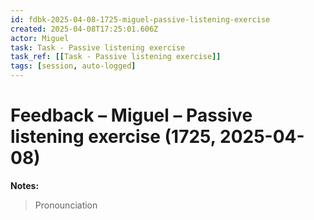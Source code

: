 ```yaml
---
id: fdbk-2025-04-08-1725-miguel-passive-listening-exercise
created: 2025-04-08T17:25:01.606Z
actor: Miguel
task: Task - Passive listening exercise
task_ref: [[Task - Passive listening exercise]]
tags: [session, auto-logged]
---
```


# Feedback – Miguel – Passive listening exercise (1725, 2025-04-08)

**Notes:**  
> Pronounciation
